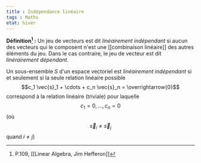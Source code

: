 ```yaml
---
title : Indépendance linéaire
tags : Maths
etat: hiver
---
```


**Définition[^1] :** Un jeu de vecteurs est dit *linéairement indépendant* si aucun des vecteurs qui le composent n'est une [[combinaison linéaire]] des autres éléments du jeu. Dans le cas contraire, le jeu de vecteur est dit *linérairement dépendant*.

Un sous-ensemble $S$ d'un espace vectoriel est *linéairement indépendant* si et seulement si la seule relation linéaire possible $$c_1 \vec{s}_1 + \cdots + c_n \vec{s}_n = \overrightarrow{0}$$ correspond à la relation linéaire (triviale) pour laquelle $$c_{1}=0, \ldots, c_n = 0$$ (où $$\vec{s}_{i} \neq \vec{s}_{j}$$ quand $\left.i \neq j\right)$

[^1]: P.109, [[Linear Algebra, Jim Hefferon]]